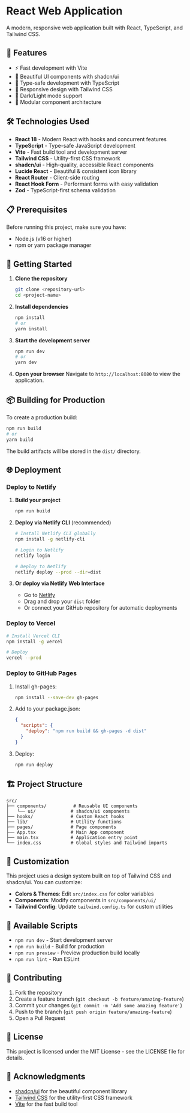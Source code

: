 # React Web Application

A modern, responsive web application built with React, TypeScript, and Tailwind CSS.

## 🚀 Features

- ⚡ Fast development with Vite
- 🎨 Beautiful UI components with shadcn/ui
- 🎯 Type-safe development with TypeScript
- 📱 Responsive design with Tailwind CSS
- 🌙 Dark/Light mode support
- 🧩 Modular component architecture

## 🛠️ Technologies Used

- **React 18** - Modern React with hooks and concurrent features
- **TypeScript** - Type-safe JavaScript development
- **Vite** - Fast build tool and development server
- **Tailwind CSS** - Utility-first CSS framework
- **shadcn/ui** - High-quality, accessible React components
- **Lucide React** - Beautiful & consistent icon library
- **React Router** - Client-side routing
- **React Hook Form** - Performant forms with easy validation
- **Zod** - TypeScript-first schema validation

## 📋 Prerequisites

Before running this project, make sure you have:

- Node.js (v16 or higher)
- npm or yarn package manager

## 🚀 Getting Started

1. **Clone the repository**
   ```bash
   git clone <repository-url>
   cd <project-name>
   ```

2. **Install dependencies**
   ```bash
   npm install
   # or
   yarn install
   ```

3. **Start the development server**
   ```bash
   npm run dev
   # or
   yarn dev
   ```

4. **Open your browser**
   Navigate to `http://localhost:8080` to view the application.

## 📦 Building for Production

To create a production build:

```bash
npm run build
# or
yarn build
```

The build artifacts will be stored in the `dist/` directory.

## 🌐 Deployment

### Deploy to Netlify

1. **Build your project**
   ```bash
   npm run build
   ```

2. **Deploy via Netlify CLI** (recommended)
   ```bash
   # Install Netlify CLI globally
   npm install -g netlify-cli

   # Login to Netlify
   netlify login

   # Deploy to Netlify
   netlify deploy --prod --dir=dist
   ```

3. **Or deploy via Netlify Web Interface**
   - Go to [Netlify](https://app.netlify.com/)
   - Drag and drop your `dist` folder
   - Or connect your GitHub repository for automatic deployments

### Deploy to Vercel

```bash
# Install Vercel CLI
npm install -g vercel

# Deploy
vercel --prod
```

### Deploy to GitHub Pages

1. Install gh-pages:
   ```bash
   npm install --save-dev gh-pages
   ```

2. Add to your package.json:
   ```json
   {
     "scripts": {
       "deploy": "npm run build && gh-pages -d dist"
     }
   }
   ```

3. Deploy:
   ```bash
   npm run deploy
   ```

## 🏗️ Project Structure

```
src/
├── components/          # Reusable UI components
│   └── ui/             # shadcn/ui components
├── hooks/              # Custom React hooks
├── lib/                # Utility functions
├── pages/              # Page components
├── App.tsx             # Main App component
├── main.tsx            # Application entry point
└── index.css           # Global styles and Tailwind imports
```

## 🎨 Customization

This project uses a design system built on top of Tailwind CSS and shadcn/ui. You can customize:

- **Colors & Themes**: Edit `src/index.css` for color variables
- **Components**: Modify components in `src/components/ui/`
- **Tailwind Config**: Update `tailwind.config.ts` for custom utilities

## 📝 Available Scripts

- `npm run dev` - Start development server
- `npm run build` - Build for production
- `npm run preview` - Preview production build locally
- `npm run lint` - Run ESLint

## 🤝 Contributing

1. Fork the repository
2. Create a feature branch (`git checkout -b feature/amazing-feature`)
3. Commit your changes (`git commit -m 'Add some amazing feature'`)
4. Push to the branch (`git push origin feature/amazing-feature`)
5. Open a Pull Request

## 📄 License

This project is licensed under the MIT License - see the LICENSE file for details.

## 🙏 Acknowledgments

- [shadcn/ui](https://ui.shadcn.com/) for the beautiful component library
- [Tailwind CSS](https://tailwindcss.com/) for the utility-first CSS framework
- [Vite](https://vitejs.dev/) for the fast build tool
